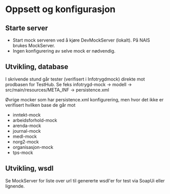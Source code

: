 Oppsett og konfigurasjon
====

Starte server
----
* Start mock serveren ved å kjøre DevMockServer (lokalt).
  På NAIS brukes MockServer.
* Ingen konfigurering av selve mock er nødvendig.

Utvikling, database
----
I skrivende stund går tester (verifisert i Infotrygdmock) direkte mot prodbasen for TestHub. Se feks infotrygd-mock -> modell -> src/main/resources/META_INF -> persistence.xml

Øvrige mocker som har persistence.xml konfigurering, men hvor det ikke er verifisert hvilken base de går mot
* inntekt-mock
* arbeidsforhold-mock
* arenda-mock
* journal-mock
* medl-mock
* norg2-mock
* organisasjon-mock
* tps-mock

Utvikling, wsdl
----
Se MockServer for liste over url til genererte wsdl'er for test via SoapUi eller lignende.
